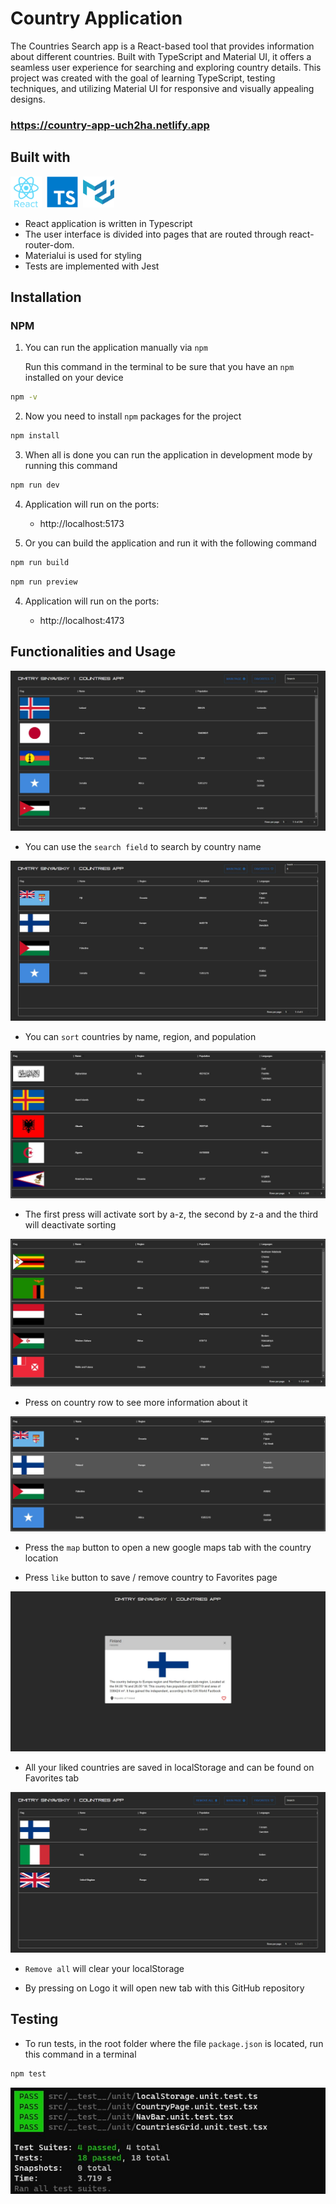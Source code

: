 # Country Application

The Countries Search app is a React-based tool that provides information about different countries. Built with TypeScript and Material UI, it offers a seamless user experience for searching and exploring country details. This project was created with the goal of learning TypeScript, testing techniques, and utilizing Material UI for responsive and visually appealing designs. 

### https://country-app-uch2ha.netlify.app

## Built with

<!-- ICONS found at: ht<rtps://github.com/devicons/devicon/tree/master/icons -->
<div> 
      <img src="https://raw.githubusercontent.com/devicons/devicon/master/icons/react/react-original-wordmark.svg" title="React" alt="React" width="50" height="50"/>&nbsp;
      <img src="https://raw.githubusercontent.com/devicons/devicon/master/icons/typescript/typescript-original.svg" title="TS" alt="TS" width="50" height="50"/>&nbsp;
      <img src="https://raw.githubusercontent.com/devicons/devicon/master/icons/materialui/materialui-original.svg" title="Materialui" alt="Materialui" width="50" height="50"/>&nbsp;
</div>

- React application is written in Typescript
- The user interface is divided into pages that are routed through react-router-dom.
- Materialui is used for styling
- Tests are implemented with Jest

## Installation

### NPM

1. You can run the application manually via `npm`

   Run this command in the terminal to be sure that you have an `npm` installed on your device

```sh
npm -v
```

2. Now you need to install `npm` packages for the project

```sh
npm install
```

3. When all is done you can run the application in development mode by running this command

```sh
npm run dev
```

4. Application will run on the ports:

   - http://localhost:5173

5. Or you can build the application and run it with the following command

```sh
npm run build
```

```sh
npm run preview
```

4. Application will run on the ports:

   - http://localhost:4173

## Functionalities and Usage

![Main Page](screenshots/mainPage_1.jpg)

- You can use the `search field` to search by country name

![Main Page search](screenshots/mainPage_search.jpg)

- You can `sort` countries by name, region, and population

![History page 1](screenshots/main_page_sort_1.jpg)

- The first press will activate sort by a-z, the second by z-a and the third will deactivate sorting

![History page 1](screenshots/main_page_sort_2.jpg)

- Press on country row to see more information about it

![Main Page select](screenshots/mainPage_select.jpg)

- Press the `map` button to open a new google maps tab with the country location

- Press `like` button to save / remove country to Favorites page

![Main Page select](screenshots/countryPage_1.jpg)

- All your liked countries are saved in localStorage and can be found on Favorites tab

![Main Page select](screenshots/favPage.jpg)

- `Remove all` will clear your localStorage

- By pressing on Logo it will open new tab with this GitHub repository

## Testing

- To run tests, in the root folder where the file `package.json` is located, run this command in a terminal

```sh
npm test
```

![Npm tests](screenshots/test.jpg)
